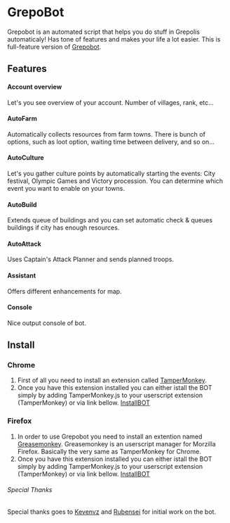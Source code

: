 # GrepoBot
Grepobot is an automated script that helps you do stuff in Grepolis automaticaly! Has tone of features and makes your life a lot easier. 
This is full-feature version of [Grepobot](www.grepobot.com).

## Features
#### Account overview
Let's you see overview of your account. Number of villages, rank, etc...

#### AutoFarm
Automatically collects resources from farm towns. There is bunch of options, such as loot option, waiting time between delivery, and so on...

#### AutoCulture
Let's you gather culture points by automatically starting the events: City festival, Olympic Games and Victory procession. 
You can determine which event you want to enable on your towns.

#### AutoBuild
Extends queue of buildings and you can set automatic check & queues buildings if city has enough resources.

#### AutoAttack
Uses Captain's Attack Planner and sends planned troops.

#### Assistant
Offers different enhancements for map.

#### Console
Nice output console of bot.

## Install
### Chrome
1. First of all you need to install an extension called [TamperMonkey](https://www.tampermonkey.net/). 
2. Once you have this extension installed you can either istall the BOT simply by adding TamperMonkey.js to your userscript extension (TamperMonkey) or via link bellow.
[InstallBOT](https://raw.githubusercontent.com/Autarch-s/GrepoBot/master/install.user.js)

### Firefox
1. In order to use Grepobot you need to install an extention named [Greasemonkey](https://addons.mozilla.org/en-US/firefox/addon/greasemonkey/). Greasemonkey is an userscript manager for Morzilla Firefox. Basically the very same as TamperMonkey for Chrome.
2. Once you have this extension installed you can either istall the BOT simply by adding TamperMonkey.js to your userscript extension (TamperMonkey) or via link bellow.
[InstallBOT](https://raw.githubusercontent.com/Autarch-s/GrepoBot/master/install.user.js)



###### Special Thanks
Special thanks goes to [Kevenvz](https://github.com/Kevenvz/) and [Rubensei](https://github.com/Rubensei/) for initial work on the bot.

